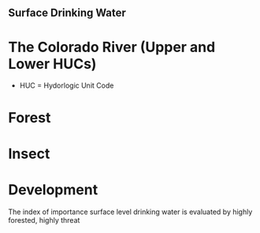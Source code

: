 ## Surface Drinking Water
# The Colorado River (Upper and Lower HUCs)

- HUC = Hydorlogic Unit Code

# Forest

# Insect

# Development

The index of importance surface level drinking water is evaluated by highly forested, highly threat
